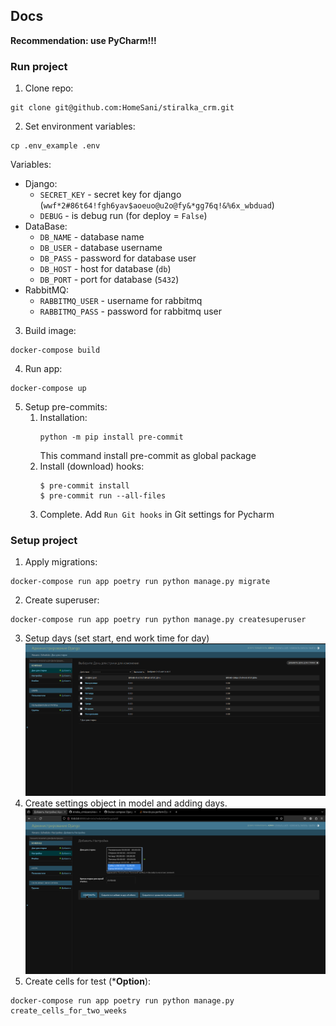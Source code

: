 ## Docs
**Recommendation: use PyCharm!!!**

### Run project
1. Clone repo:
```shell
git clone git@github.com:HomeSani/stiralka_crm.git
```
2. Set environment variables:
```shell
cp .env_example .env
```
Variables:
* Django:
   - `SECRET_KEY` - secret key for django (```wwf*2#86t64!fgh6yav$aoeuo@u2o@fy&*gg76q!&%6x_wbduad```)
   - `DEBUG` - is debug run (for deploy = ```False```)
* DataBase:
  - `DB_NAME` - database name
  - `DB_USER` - database username
  - `DB_PASS` - password for database user
  - `DB_HOST` - host for database (`db`)
  - `DB_PORT` - port for database (`5432`)
* RabbitMQ:
  - `RABBITMQ_USER` - username for rabbitmq
  - `RABBITMQ_PASS` - password for rabbitmq user
3. Build image:
```shell
docker-compose build
```
4. Run app:
```shell
docker-compose up
```
5. Setup pre-commits:
   1. Installation:
       ```shell
       python -m pip install pre-commit
       ```
       This command install pre-commit as global package
   2. Install (download) hooks:
       ```shell
       $ pre-commit install
       $ pre-commit run --all-files
       ```
   3. Complete. Add ```Run Git hooks``` in Git settings for Pycharm

### Setup project
1. Apply migrations:
```shell
docker-compose run app poetry run python manage.py migrate
```
2. Create superuser:
```shell
docker-compose run app poetry run python manage.py createsuperuser
```
3. Setup days (set start, end work time for day)
![](docs/setup_days.png)
4. Create settings object in model and adding days.
![](docs/create_settings.png)
5. Create cells for test (***Option**):
```shell
docker-compose run app poetry run python manage.py create_cells_for_two_weeks
```
